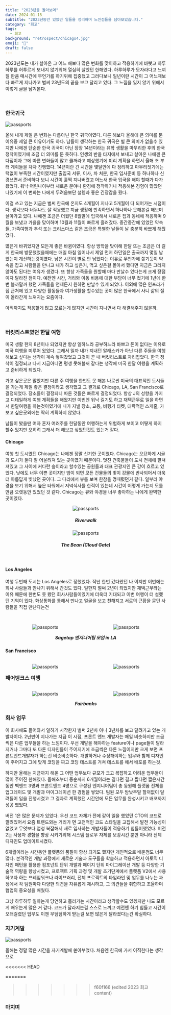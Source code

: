 ```yaml
---
title: "2023년을 돌아보며"
date: 2024-01-15
subtitle: "2023년동안 있었던 일들을 정리하며 느낀점들을 담아보았습니다."
category: "회고"
tags:
  - 회고
background: "retrospect/chicago4.jpg"
emoji: "💭"
draft: false
---
```


2023년도는 내가 살아온 그 어느 해보다 많은 변화를 맞이하고 적응하기에 바빳고 하루하루를 허투르게 보내지 않기위해 열심히 살았던 한해였다. 하루하루가 모자라다고 느껴질 만큼 매시간에 무언가를 하기위해 집중했고 그러다보니 일년이란 시간이 그 어느때보다 빠르게 지나가고 벌써 23년도의 끝을 보고 달리고 있다. 그 느낌을 잊지 않기 위해서 이렇게 글을 남겨본다.

</br>

### **한국귀국**

<div style="width:100%; margin:auto;">

![passports](../../assets/images/retrospect/passports.jpg)

</div>

올해 내게 제일 큰 변화는 다름아닌 한국 귀국이였다. 다른 해보다 올해에 큰 의미를 둔 이유중 제일 큰 이유이기도 하다. 남들이 생각하는 한국 귀국은 별 큰 의미가 없을수 있지만 나에겐 단순한 한국 귀국이 아닌 장장 14년이라는 유학 생활을 마무리한 후의 한국 정착이였기에 조금 더 의미를 둔 듯하다. 인생의 반을 타지에서 보내고 살아온 나에겐 큰 다짐이자 그에 따른 변화들이 많고 클꺼라고 예상했기에 미리 계획을 하면서 올해 초 부터 계획들을 차차 진행했다. 14년이란 긴 시간을 몇달안에 다 정리하고 마무리짓기에는 턱없이 부족한 시간이였지만 출입국 서류, 이사, 차 처분, 한국 입사준비 등 하나하나 신경쓰면서 준비하다 보니 시간이 훌쩍 지나버렸고 어느새 한국 입국을 해야 할때가 다가왔었다. 워낙 어린나이부터 새로운 분야나 환경에 정착하거나 적응해본 경험이 많았던 나였기에 이 변화는 나에게 두려움보단 설렘과 좋은 긴장감을 줬다.

이걸 쓰고 있는 지금은 벌써 한국에 온지도 4개월이 지나고 5개월이 다 되어가는 시점이다. 생각보다 너무나도 잘 적응했고 지금 생활에 만족하면서 하나하나 못해본걸 해보며 살아가고 있다. 나에겐 조금은 더웠던 8월말에 입국해서 새로운 집과 동네에 적응하며 9월을 보냈고 가을을 맞이하며 10월과 11월이 빠르게 흘러갔다. 중간중간에 있었던 약속들, 가족여행과 추석 또는 크리스마스 같은 조금은 특별한 날들이 날 충분히 바쁘게 해줬었다.

많은게 바뀌었지만 모든게 좋은 바뀜이였다. 항상 방학을 맞이해 한달 또는 조금은 더 길게 한국에 방문했었을때에는 매일 아침 일어나서 제일 먼저 하던일은 출국까지 몇일 남았는지 계산하는것이였다. 남은 시간이 별로 안 남았다는 이유로 무언가에 쫒기듯이 약속을 잡고 사람들을 만나고 내가 하고 싶은거, 먹고 싶은걸 몰아서 했다면 지금은 그러지 않아도 된다는 여유가 생겼다. 또 항상 가족들을 원할때 마다 만날수 있다는게 크게 장점이자 달라진 점이다. 예전엔 시간, 거리와 이동 비용에 대한 부담이 너무 컸기에 1년에 한번 볼까말까 했던 가족들을 언제든지 원하면 만날수 있게 되었다. 이외에 많은 인프라가 집 근처에 있고 다양한 활동들과 여가생활을 할수있는 곳이 많은 한국에서 사니 삶의 질이 올라간게 느껴지는 요즘이다.

아직까지도 적응할게 많고 모르는게 많지만 시간이 지나면서 다 해결해주지 않을까.

</br>

### **버킷리스트였던 한달 여행**

미국 생활 한지 8년이나 되었지만 항상 일하느라 공부하느라 바쁘고 돈이 없다는 이유로 미국 여행을 미루어 왔었다. 그래서 일까 내가 지내던 알래스카가 아닌 다른 주들을 여행해보고 싶다는 생각이 계속 쌓여갔었고 그것이 곧 내 버킷리스트로 자리잡았다. 한국 정착이 결정되고 나서 지금아니면 평생 못해볼꺼 같다는 생각에 미국 한달 여행을 계획하고 준비하게 되었다.

가고 싶은곳은 많았지만 다른 주 여행을 한번도 못 해본 나로썬 미국의 대표적인 도시들을 가는게 제일 좋은 결정이라고 생각했고 그 결과로 Chicago, LA, San Francisco로 결정되었다. 장소들이 결정되니 따른 것들은 빠르게 결정되었다. 항상 J의 성향을 가지고 디테일하게 여행 계획들을 해왔지만 이번엔 워낙 길기도 하고 재택근무로 일을 하면서 한달여행을 하는것이였기에 내가 지낼 장소, 교통, 비행기 티켓, 대략적인 스케줄, 가보고 싶은곳외에는 딱히 계획하지 않았다.

남들이 봤을땐 여자 혼자 여러주를 한달동안 여행하는게 위험하게 보이고 어떻게 하지 할수 있지만 오히려 그래서 더 해보고 싶었던것도 있는거 같다.

#### Chicago

여행 첫 도시였던 Chicago는 나에겐 정말 신기한 곳이였다. Chicago는 오묘하게 시골과 도시가 둘다 잘 어울려져 있는 곳이였기 때문이다. 멋진 건축물들이 도시 전체에 펼쳐져있고 그 사이에 커다란 숲이라고 할수있는 공원들과 대표 관광지인 큰 강이 흐르고 있었다. 낮에도 너무 이쁜 곳이지만 밤이 되면 모든 건물들의 빛이 강물에 반사되어서 더욱더 아름답게 빛났던 곳이다. 그 다리에서 뷰를 보며 한참을 멍때렸던거 같다. 일부러 야경을 보기 위해서 높은 타워에서 저녁식사를 한적이 있는데 시간이 어떻게 가는지 모를만큼 오랫동안 있었던 것 같다. Chicago는 뷰와 야경을 너무 좋아하는 나에게 완벽한 곳이였다.

<div style="width:100%; margin:auto; text-align:center;">

![passports](../../assets/images/retrospect/chicago2.jpg)

##### Riverwalk

</div>

<div style="width:100%; margin:auto; text-align:center;">

![passports](../../assets/images/retrospect/chicago1.jpg)

##### The Bean (Cloud Gate)

</div>

</br>

#### Los Angeles

여행 두번째 도시는 Los Angeles로 정했었다. 작년 한번 갔다왔던 나 이지만 이번에는 회사 사람들과 만나기 위해서 간것도 있다. 일한지 벌써 2년이 되었지만 재택근무라는 이유 때문에 한번도 못 봤던 회사사람들이였기에 더욱더 기대되고 이번 여행이 더 설렜던 기억이 있다. 화상통화를 통해서 만나고 얼굴을 보고 친해지고 서로의 근황을 묻던 사람들을 직접 만난다는건

</br>

<div style="float:left; width:100%; margin:auto; text-align:center;">

<div style="width:49.5%; float:left;">

![passports](../../assets/images/retrospect/la1.jpg)

</div>
<div style="width:49.5%; float:right">

![passports](../../assets/images/retrospect/la2.jpg)

</div>

##### Sagetap 엔지니어팀 모임 in LA

</div>

</br>

#### San Francisco

<div style="float:left; width:100%; margin:auto; text-align:center;">

<div style="width:49.5%; float:left;">

![passports](../../assets/images/retrospect/sf2.jpg)

</div>

<div style="width:49.5%; float: right">

![passports](../../assets/images/retrospect/sf3.jpg)

</div>

</div>

</br>

### **패어뱅크스 여행**

<div style="float:left; width:100%; margin:auto; text-align:center;">

<div style="width:49.5%; float:left;">

![passports](../../assets/images/retrospect/fairbanks2.jpg)

</div>

<div style="width:49.5%; float:right;">

![passports](../../assets/images/retrospect/fairbanks3.jpg)

</div>

##### Fairbanks

</div>

</br>

### **회사 업무**

이 회사에도 들어와서 일하기 시작한지 벌써 2년차 아니 3년차를 보고 달려가고 있는 개발자이다. 2년반이 지나가는 지금 이 시점, 프론트 앤드 개발자는 매일 비슷하지만 조금씩은 다른 업무들을 하는 느낌이다. 우선 개발을 해야하는 feature이나 page들이 달라지거나 그마다 또 다른 디자인들이 주어지기에 조금씩은 다른 느낌이지만 크게 보면 프론트앤드개발자가 하는건 비슷비슷하다. 개발하거나 수정해야하는 업무와 함께 디자인이 주어지고 그에 맞게 코딩을 짜고 코딩 테스트를 거쳐 테스트를 해서 배포를 하는것.

하지만 올해는 지금까지 해온 그 어떤 업무보다 규모가 크고 복잡하고 어려운 업무들이 많이 주어진 한해였다. 올해초부터 중순까지 6개월이라는 길다면 길고 짧다면 짧은시간동안 백엔드 3명과 프론트엔드 4명으로 구성된 엔지니어팀이 총 동원해 플랫폼 전체를 업그레이드 및 개발과 마이그레이션 한 경험을 쌓았다. 팀원 모두 밤낮주말 할꺼없이 달려들어 일을 진행시켰고 그 결과로 계획했던 시간안에 모든 업무를 완성시키고 배포까지 성공 했었다.

버전 1은 많은 문제가 있었다. 우선 코드 자체가 전에 같이 일을 했었던 CTO의 코드로 깔려있어서 요즘 트렌드와는 거리가 먼 고전적인 코드 스타일을 고집해서 발전 가능성이 없었고 무엇보다 엄청 복잡해서 새로 입사하는 개발자들이 적응하기 힘들어했었다. 버전 2는 사용자 경험을 향상 시키기위해 시스템 플로우 자체를 보강시킨 뿐만 아니라 전체 디자인도 업데이트시켰다.

6개월이라는 시간동안 플랫폼의 품질이 향상 되기도 했지만 개인적으로 배운점도 너무 많다. 본격적인 개발 과정에서 새로운 기술과 도구들을 학습하고 적용하면서 아토믹 디자인 패턴을 활용한 컴포넌트 단위 개발과 페이지 단위 마이그레이션 개발 등 다양한 기술적 역량을 향상시켰고, 프로젝트 기획 과정 및 개발 초기단계에서 플랫폼 V2에서 사용하고자 하는 프레임워크나 라이브러리, 전체 프로젝트의 타임라인 및 업무를 나누는 과정에서 각 팀원마다 다양한 의견을 자유롭게 제시하고, 그 의견들을 취합하고 조율하며 협업의 중요성을 배웠다.

그냥 하루하루 일하는게 당연하고 흘러가는 시간이라고 생각할수도 있겠지만 나도 모르게 배우는게 많은 거 같다. 코드가 달라지는걸 스스로 느끼고 예전엔 하기 힘들고 시간이 오래걸렸던 업무도 이젠 무덤덤하게 받는걸 보면 많은게 달라졌다는건 확실하다.

### **자기계발**

<div style="width:100%; margin:auto;">

![passports](../../assets/images/retrospect/workingDesk.jpg)

올해는 정말 많은 시간을 자기계발에 쏟아부었다. 처음엔 한국에 가서 이직한다는 생각으로

</div>

<<<<<<< HEAD

=======

> > > > > > > f60f166 (edited 2023 회고 content)

### **마치며**
